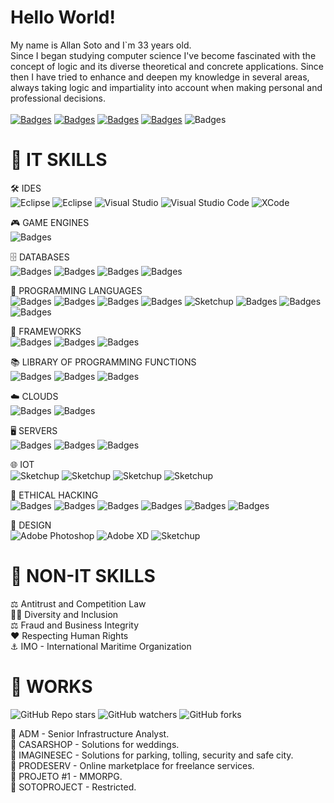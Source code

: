 # Hello World!

My name is Allan Soto and I`m 33 years old.<br>
Since I began studying computer science I've become fascinated with the concept of logic and its diverse theoretical and concrete applications. Since then I have tried to enhance and deepen my knowledge in several areas, always taking logic and impartiality into account when making personal and professional decisions.<br><br>
[![Badges](https://img.shields.io/badge/WhatsApp-333333?style=flat&logo=whatsapp)](https://api.whatsapp.com/send?phone=16474991003&text=Ol%C3%A1!%20Achei%20o%20seu%20contato%20pelo%20Github%20)
[![Badges](https://img.shields.io/badge/Mail-333333?style=flat&logo=microsoft-outlook)](mailto:allpasoto@icloud.com)
[![Badges](https://img.shields.io/badge/LinkedIn-333333?style=flat&logo=linkedin)](https://br.linkedin.com/in/allpasoto)
[![Badges](https://img.shields.io/badge/Instagram-333333?style=flat&logo=instagram)](https://www.instagram.com/asoto.exe)
![Badges](https://img.shields.io/badge/Discord-333333?style=flat&logo=discord)

# 🎯 IT SKILLS

🛠 IDES <br>
![Eclipse](https://img.shields.io/badge/-Dev_C++-333333?style=flat&logo=cplusplus)
![Eclipse](https://img.shields.io/badge/-Eclipse-333333?style=flat&logo=eclipse-ide)
![Visual Studio](https://img.shields.io/badge/-Visual%20Studio-333333?style=flat&logo=visual-studio)
![Visual Studio Code](https://img.shields.io/badge/-Visual%20Studio%20Code-333333?style=flat&logo=visual-studio-code)
![XCode](https://img.shields.io/badge/-Xcode-333333?style=flat&logo=Xcode)

🎮 GAME ENGINES <br>
![Badges](https://img.shields.io/badge/Unity-333333?style=flat&logo=unity)

🗄 DATABASES <br>
![Badges](https://img.shields.io/badge/Microsoft_SQL_Server-333333?style=flat&logo=microsoft-sql-server)
![Badges](https://img.shields.io/badge/MySQL-333333?style=flat&logo=mysql)
![Badges](https://img.shields.io/badge/PostgreSQL-333333?style=flat&logo=postgresql)
![Badges](https://img.shields.io/badge/SQLite-333333?style=flat&logo=sqlite)

🧮 PROGRAMMING LANGUAGES<br>
![Badges](https://img.shields.io/badge/Assembly-333333?style=flat&logo=assembly)
![Badges](https://img.shields.io/badge/C-333333?style=flat&logo=c)
![Badges](https://img.shields.io/badge/C++-333333?style=flat&logo=cplusplus)
![Badges](https://img.shields.io/badge/C%23-333333?style=flat&logo=c-sharp)
![Sketchup](https://img.shields.io/badge/Ladder-333333?style=flat&logo=ladder)
![Badges](https://img.shields.io/badge/Lua-333333?style=flat&logo=lua)
![Badges](https://img.shields.io/badge/Python-333333?style=flat&logo=python)
![Badges](https://img.shields.io/badge/Swift-333333?style=flat&logo=swift)

🧰 FRAMEWORKS<br>
![Badges](https://img.shields.io/badge/ASP.NET-333333?style=flat&logo=DOTNET)
![Badges](https://img.shields.io/badge/Django-333333?style=flat&logo=Django)
![Badges](https://img.shields.io/badge/Xamarin-333333?style=flat&logo=xamarin)

📚 LIBRARY OF PROGRAMMING FUNCTIONS<br>
![Badges](https://img.shields.io/badge/OpenCV-333333?style=flat&logo=Opencv)
![Badges](https://img.shields.io/badge/NumPY-333333?style=flat&logo=NumPY)
![Badges](https://img.shields.io/badge/TensorFlow-333333?style=flat&logo=TensorFlow)

☁️ CLOUDS <br>
![Badges](https://img.shields.io/badge/Amazon_AWS-333333?style=flat&logo=amazon-aws)
![Badges](https://img.shields.io/badge/Microsoft_Azure-333333?style=flat&logo=microsoft-azure)

🖥 SERVERS <br>
![Badges](https://img.shields.io/badge/Linux-333333?style=flat&logo=linux)
![Badges](https://img.shields.io/badge/Red%20Hat-333333?style=flat&logo=redhat)
![Badges](https://img.shields.io/badge/Windows_Server-333333?style=flat&logo=windows)

🌐 IOT<br>
![Sketchup](https://img.shields.io/badge/-Arduino-333333?style=flat&logo=arduino)
![Sketchup](https://img.shields.io/badge/-Raspberry_Pi-333333?style=flat&logo=raspberry-pi)
![Sketchup](https://img.shields.io/badge/-Amazon_Alexa-333333?style=flat&logo=amazon-alexa)
![Sketchup](https://img.shields.io/badge/-Google_Home-333333?style=flat&logo=google)

👾 ETHICAL HACKING<br>
![Badges](https://img.shields.io/badge/Kali_Linux-333333?style=flat&logo=kali-linux)
![Badges](https://img.shields.io/badge/burpsuite-333333?style=flat&logo=https://cdn4.iconfinder.com/data/icons/macaron-1/48/BurpSuite-512.png)
![Badges](https://img.shields.io/badge/medusa-333333?style=flat&logo=medusa)
![Badges](https://img.shields.io/badge/sqlmap-333333?style=flat&logo=sqlmap)
![Badges](https://img.shields.io/badge/nmap-333333?style=flat&logo=nmap)
![Badges](https://img.shields.io/badge/zenmap-333333?style=flat&logo=zenmap)

🎨 DESIGN <br>
![Adobe Photoshop](https://img.shields.io/badge/-Adobe%20Photoshop-333333?style=flat&logo=adobe-photoshop)
![Adobe XD](https://img.shields.io/badge/-Adobe%20XD-333333?style=flat&logo=adobe-xd)
![Sketchup](https://img.shields.io/badge/-Sketchup-333333?style=flat&logo=sketchup)

# 🎯 NON-IT SKILLS

⚖️ Antitrust and Competition Law <br>
🏳️‍🌈 Diversity and Inclusion <br> 
⚖️ Fraud and Business Integrity <br> 
❤️ Respecting Human Rights <br> 
⚓️ IMO - International Maritime Organization <br>


# 🔧 WORKS
![GitHub Repo stars](https://img.shields.io/github/stars/allpasoto/allpasoto?style=flat)
![GitHub watchers](https://img.shields.io/github/watchers/allpasoto/allpasoto?style=flat)
![GitHub forks](https://img.shields.io/github/forks/allpasoto/allpasoto?style=flat)

💎 ADM - Senior Infrastructure Analyst.<br>
💎 CASARSHOP - Solutions for weddings.<br>
💎 IMAGINESEC - Solutions for parking, tolling, security and safe city.<br>
💎 PRODESERV - Online marketplace for freelance services. <br>
💎 PROJETO #1 - MMORPG.<br>
💎 SOTOPROJECT - Restricted.<br>
